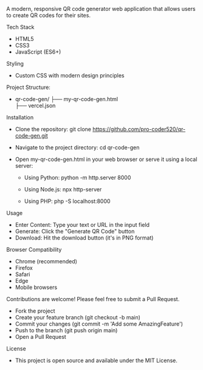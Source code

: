 A modern, responsive QR code generator web application that allows users to create QR codes for their sites.

Tech Stack
  - HTML5
  - CSS3
  - JavaScript (ES6+)


Styling 
  - Custom CSS with modern design principles


Project Structure: 

-  qr-code-gen/ 
    ├── my-qr-code-gen.html          
    ├── vercel.json         


Installation
  - Clone the repository:
    git clone https://github.com/pro-coder520/qr-code-gen.git
    
  - Navigate to the project directory:
    cd qr-code-gen
    
  - Open my-qr-code-gen.html in your web browser or serve it using a local server:
      - Using Python:
        python -m http.server 8000
    
      - Using Node.js:
        npx http-server
    
      - Using PHP:
        php -S localhost:8000

    
Usage
  - Enter Content: Type your text or URL in the input field
  - Generate: Click the "Generate QR Code" button
  - Download: Hit the download button (it's in PNG format)


Browser Compatibility
  - Chrome (recommended)
  - Firefox
  - Safari
  - Edge
  - Mobile browsers


Contributions are welcome! Please feel free to submit a Pull Request.
  - Fork the project
  - Create your feature branch (git checkout -b main)
  - Commit your changes (git commit -m 'Add some AmazingFeature')
  - Push to the branch (git push origin main)
  - Open a Pull Request


License
- This project is open source and available under the MIT License.
